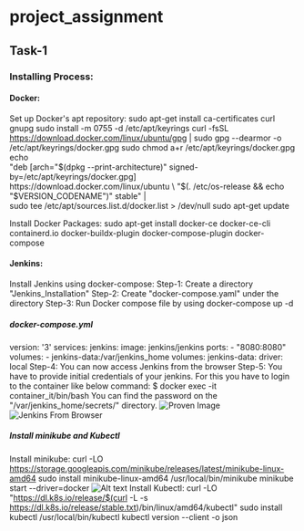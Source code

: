 # project_assignment 
## Task-1
### Installing Process:
#### Docker:
Set up Docker's apt repository:
sudo apt-get install ca-certificates curl gnupg
sudo install -m 0755 -d /etc/apt/keyrings
curl -fsSL https://download.docker.com/linux/ubuntu/gpg | sudo gpg --dearmor -o /etc/apt/keyrings/docker.gpg
sudo chmod a+r /etc/apt/keyrings/docker.gpg
echo \
  "deb [arch="$(dpkg --print-architecture)" signed-by=/etc/apt/keyrings/docker.gpg] https://download.docker.com/linux/ubuntu \
  "$(. /etc/os-release && echo "$VERSION_CODENAME")" stable" | \
  sudo tee /etc/apt/sources.list.d/docker.list > /dev/null
sudo apt-get update

Install Docker Packages:
sudo apt-get install docker-ce docker-ce-cli containerd.io docker-buildx-plugin docker-compose-plugin docker-compose

#### Jenkins:
Install Jenkins using docker-compose:
Step-1: Create a directory "Jenkins_Installation"
Step-2: Create "docker-compose.yaml" under the directory
Step-3: Run Docker compose file by using docker-compose up -d 
##### docker-compose.yml
version: '3'
services:
  jenkins:
    image: jenkins/jenkins
    ports:
      - "8080:8080"
    volumes:
      - jenkins-data:/var/jenkins_home
volumes:
  jenkins-data:
    driver: local
Step-4: You can now access Jenkins from the browser
Step-5: You have to provide initial credentials of your jenkins. For this you have to login to the container like below command:
        $ docker exec -it container_it/bin/bash
        You can find the password on the "/var/jenkins_home/secrets/" directory.
![Proven Image](image.png)
![Jenkins From Browser](image-1.png)

##### Install minikube and Kubectl
Install minikube:
curl -LO https://storage.googleapis.com/minikube/releases/latest/minikube-linux-amd64
sudo install minikube-linux-amd64 /usr/local/bin/minikube
minikube start --driver=docker
![Alt text](image-2.png)
Install Kubectl:
curl -LO "https://dl.k8s.io/release/$(curl -L -s https://dl.k8s.io/release/stable.txt)/bin/linux/amd64/kubectl"
sudo install kubectl /usr/local/bin/kubectl
kubectl version --client -o json